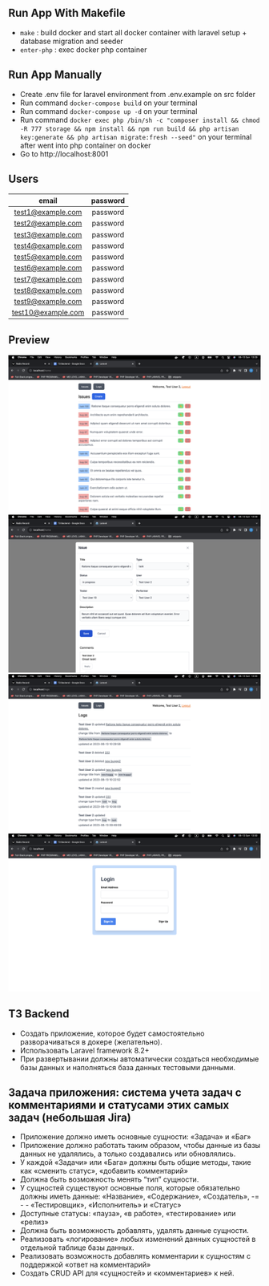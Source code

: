 ## Run App With Makefile

- `make` : build docker and start all docker container with laravel setup + database migration and seeder
- `enter-php` : exec docker php container


## Run App Manually

- Create .env file for laravel environment from .env.example on src folder
- Run command ```docker-compose build``` on your terminal
- Run command ```docker-compose up -d``` on your terminal
- Run command ```docker exec php /bin/sh -c "composer install && chmod -R 777 storage && npm install && npm run build && php artisan key:generate && php artisan migrate:fresh --seed"``` on your terminal after went into php container on docker
- Go to http://localhost:8001


## Users

| email | password | 
| :---: | :---: |
| test1@example.com | password | 
| test2@example.com | password | 
| test3@example.com | password | 
| test4@example.com | password | 
| test5@example.com | password | 
| test6@example.com | password | 
| test7@example.com | password | 
| test8@example.com | password | 
| test9@example.com | password | 
| test10@example.com | password | 


## Preview

![screenshot-1](/images/1.png)
![screenshot-2](/images/2.png)
![screenshot-3](/images/3.png)
![screenshot-4](/images/4.png)


## ТЗ Backend

- Создать приложение,  которое будет самостоятельно  разворачиваться в докере (желательно). 
- Использовать Laravel framework 8.2+ 
- При развертывании должны автоматически создаться необходимые базы данных и наполняться  база данных тестовыми данными.

## Задача приложения: система учета задач с комментариями и статусами этих самых задач (небольшая Jira)

- Приложение должно иметь основные сущности: «Задача» и «Баг» 
- Приложение должно работать таким образом, чтобы данные из базы данных не удалялись, а только создавались или обновлялись. 
- У каждой «Задачи» или «Бага» должны быть общие методы, такие как «сменить статус», «добавить комментарий»
- Должна быть возможность менять “тип” сущности. 
- У сущностей существуют основные поля, которые обязательно должны иметь данные: «Название», «Содержание», «Создатель», -= - - «Тестировщик», «Исполнитель» и «Статус» 
- Доступные статусы: «пауза», «в работе», «тестирование» или «релиз» 
- Должна быть возможность добавлять, удалять данные сущности. 
- Реализовать «логирование» любых изменений данных сущностей в отдельной таблице базы данных. 
- Реализовать возможность добавлять комментарии к сущностям с поддержкой «ответ на комментарий» 
- Создать CRUD API для «сущностей» и «комментариев» к ней.
